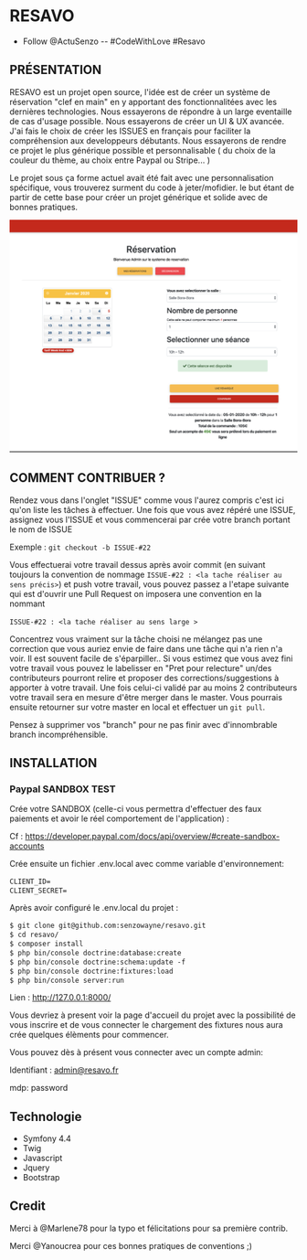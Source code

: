 # RESAVO
- Follow @ActuSenzo -- #CodeWithLove #Resavo 

## PRÉSENTATION

RESAVO est un projet open source, l'idée est de créer un système de réservation "clef en main" en y apportant des fonctionnalitées avec les dernières technologies. Nous essayerons de répondre à un large eventaille de cas d'usage possible. Nous essayerons de créer un UI & UX avancée. J'ai fais le choix de créer les ISSUES en français pour faciliter la compréhension aux developpeurs débutants. Nous essayerons de rendre ce projet le plus générique possible et personnalisable ( du choix de la couleur du thème, au choix entre Paypal ou Stripe... )


Le projet sous ça forme actuel avait été fait avec une personnalisation spécifique, vous trouverez surment du code à jeter/mofidier.
le but étant de partir de cette base pour créer un projet générique et solide avec de bonnes pratiques.

![Screenshot](screenshots/resa.png)

## COMMENT CONTRIBUER ?

Rendez vous dans l'onglet "ISSUE" comme vous l'aurez compris c'est ici qu'on liste les tâches à effectuer.
Une fois que vous avez répéré une ISSUE, assignez vous l'ISSUE et vous commencerai par crée votre branch portant le nom de ISSUE

Exemple : ``git checkout -b ISSUE-#22``

Vous effectuerai votre travail dessus après avoir commit (en suivant toujours la convention de nommage ```ISSUE-#22 : <la tache réaliser au sens précis>```) et push votre travail, vous pouvez passez a l'etape suivante
qui est d'ouvrir une Pull Request on imposera une convention en la nommant 

```ISSUE-#22 : <la tache réaliser au sens large >```

Concentrez vous vraiment sur la tâche choisi ne mélangez pas une correction que vous auriez envie de faire dans une tâche qui n'a rien n'a voir.
Il est souvent facile de s'éparpiller..
Si vous estimez que vous avez fini votre travail vous pouvez le labelisser en "Pret pour relecture"
un/des contributeurs pourront relire et proposer des corrections/suggestions à apporter à votre travail.
Une fois celui-ci validé par au moins 2 contributeurs votre travail sera en mesure d'être merger dans le master.
Vous pourrais ensuite retourner sur votre master en local et effectuer un ```git pull```.

Pensez à supprimer vos "branch" pour ne pas finir avec d'innombrable branch incompréhensible.

## INSTALLATION

### Paypal SANDBOX TEST

Crée votre SANDBOX (celle-ci vous permettra d'effectuer des faux paiements et avoir le réel comportement de l'application) :

Cf : https://developer.paypal.com/docs/api/overview/#create-sandbox-accounts

Crée ensuite un fichier .env.local avec comme variable d'environnement:

```
CLIENT_ID=
CLIENT_SECRET=
```

Après avoir configuré le .env.local du projet :

```
$ git clone git@github.com:senzowayne/resavo.git
$ cd resavo/
$ composer install
$ php bin/console doctrine:database:create
$ php bin/console doctrine:schema:update -f
$ php bin/console doctrine:fixtures:load
$ php bin/console server:run
```
Lien : http://127.0.0.1:8000/

Vous devriez à present voir la page d'accueil du projet avec la possibilité de vous inscrire et de vous connecter
le chargement des fixtures nous aura crée quelques élèments pour commencer.

Vous pouvez dès à présent vous connecter avec un compte admin:


Identifiant : admin@resavo.fr

mdp: password

## Technologie

* Symfony 4.4
* Twig
* Javascript
* Jquery
* Bootstrap

## Credit
Merci à @Marlene78 pour la typo et félicitations pour sa première contrib.

Merci @Yanoucrea pour ces bonnes pratiques de conventions ;) 
